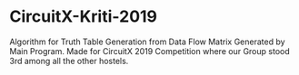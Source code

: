 # CircuitX-Kriti-2019
Algorithm for Truth Table Generation from Data Flow Matrix Generated by Main Program.
Made for CircuitX 2019 Competition where our Group stood 3rd among all the other hostels.

